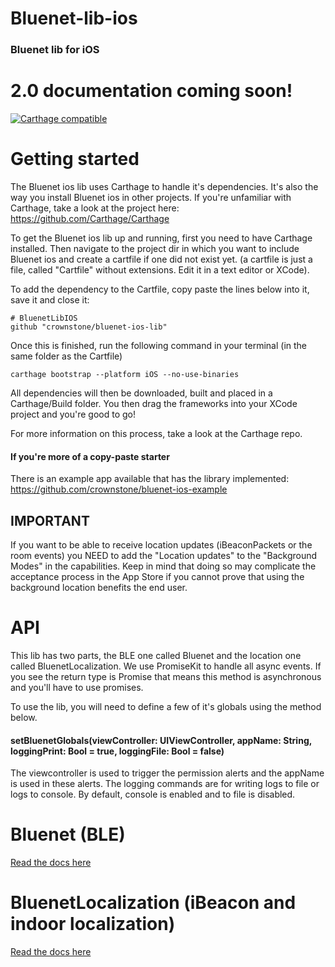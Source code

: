 # Bluenet-lib-ios
### Bluenet lib for iOS

# 2.0 documentation coming soon!

[![Carthage compatible](https://img.shields.io/badge/Carthage-compatible-4BC51D.svg?style=flat)](https://github.com/Carthage/Carthage)

# Getting started

The Bluenet ios lib uses Carthage to handle it's dependencies. It's also the way you install Bluenet ios in other projects.
If you're unfamiliar with Carthage, take a look at the project here: https://github.com/Carthage/Carthage

To get the Bluenet ios lib up and running, first you need to have Carthage installed. Then navigate to the project dir in which you want to include Bluenet ios and create a cartfile if one did not exist yet.
(a cartfile is just a file, called "Cartfile" without extensions. Edit it in a text editor or XCode).

To add the dependency to the Cartfile, copy paste the lines below into it, save it and close it:

```
# BluenetLibIOS
github "crownstone/bluenet-ios-lib"
```

Once this is finished, run the following command in your terminal (in the same folder as the Cartfile)

```
carthage bootstrap --platform iOS --no-use-binaries
```

All dependencies will then be downloaded, built and placed in a Carthage/Build folder. You then drag the frameworks into your XCode project and you're good to go!

For more information on this process, take a look at the Carthage repo.

#### If you're more of a copy-paste starter
There is an example app available that has the library implemented:
https://github.com/crownstone/bluenet-ios-example

## IMPORTANT

If you want to be able to receive location updates (iBeaconPackets or the room events) you NEED to add the "Location updates" to the "Background Modes" in the capabilities. Keep in mind that doing so may
complicate the acceptance process in the App Store if you cannot prove that using the background location benefits the end user.

# API

This lib has two parts, the BLE one called Bluenet and the location one called BluenetLocalization.
We use PromiseKit to handle all async events. If you see the return type is Promise<DataType> that
means this method is asynchronous and you'll have to use promises.

To use the lib, you will need to define a few of it's globals using the method below.

#### setBluenetGlobals(viewController: UIViewController, appName: String, loggingPrint: Bool = true, loggingFile: Bool = false)
The viewcontroller is used to trigger the permission alerts and the appName is used in these alerts. The logging commands are for writing logs to file or logs to console. By default, console is enabled and to file is disabled.

# Bluenet (BLE)

[Read the docs here](./BluenetLibIOS.md)

# BluenetLocalization (iBeacon and indoor localization)

[Read the docs here](./BluenetLocalizationLibIOS.md)
